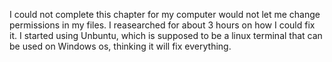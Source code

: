 I could not complete this chapter for my computer would not let me change permissions in my files.
I reasearched for about 3 hours on how I could fix it.
I started using Unbuntu, which is supposed to be a linux terminal that can be used on Windows os, thinking
it will fix everything. 